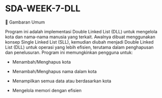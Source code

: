 # SDA-WEEK-7-DLL

📌 Gambaran Umum

Program ini adalah implementasi Double Linked List (DLL) untuk mengelola kota dan nama-nama manusia yang terkait. Awalnya dibuat menggunakan konsep Single Linked List (SLL), kemudian diubah menjadi Double Linked List (DLL) untuk operasi yang lebih efisien, terutama dalam penghapusan dan penelusuran. Program ini memungkinkan pengguna untuk:

- Menambah/Menghapus kota

- Menambah/Menghapus nama dalam kota

- Menampilkan semua data atau berdasarkan kota

- Mengelola memori dengan efisien
